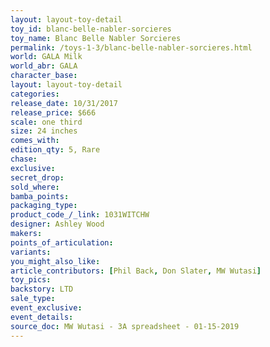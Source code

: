 ```yaml
---
layout: layout-toy-detail 
toy_id: blanc-belle-nabler-sorcieres
toy_name: Blanc Belle Nabler Sorcieres
permalink: /toys-1-3/blanc-belle-nabler-sorcieres.html
world: GALA Milk
world_abr: GALA
character_base: 
layout: layout-toy-detail
categories: 
release_date: 10/31/2017
release_price: $666 
scale: one third
size: 24 inches
comes_with: 
edition_qty: 5, Rare
chase: 
exclusive: 
secret_drop: 
sold_where: 
bamba_points: 
packaging_type: 
product_code_/_link: 1031WITCHW
designer: Ashley Wood
makers: 
points_of_articulation: 
variants: 
you_might_also_like: 
article_contributors: [Phil Back, Don Slater, MW Wutasi]
toy_pics: 
backstory: LTD
sale_type: 
event_exclusive: 
event_details: 
source_doc: MW Wutasi - 3A spreadsheet - 01-15-2019
---
```

